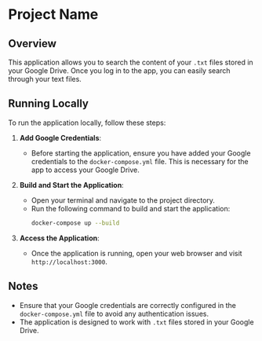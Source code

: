 # Project Name

## Overview

This application allows you to search the content of your `.txt` files stored in your Google Drive. Once you log in to the app, you can easily search through your text files.

## Running Locally

To run the application locally, follow these steps:

1. **Add Google Credentials**: 
   - Before starting the application, ensure you have added your Google credentials to the `docker-compose.yml` file. This is necessary for the app to access your Google Drive.

2. **Build and Start the Application**:
   - Open your terminal and navigate to the project directory.
   - Run the following command to build and start the application:
     ```bash
     docker-compose up --build
     ```

3. **Access the Application**:
   - Once the application is running, open your web browser and visit `http://localhost:3000`.

## Notes

- Ensure that your Google credentials are correctly configured in the `docker-compose.yml` file to avoid any authentication issues.
- The application is designed to work with `.txt` files stored in your Google Drive.
